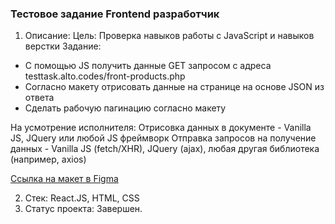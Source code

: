 ### Тестовое задание Frontend разработчик
1. Описание: Цель: 
Проверка навыков работы с JavaScript и навыков верстки
Задание:
- C помощью JS получить данные GET запросом с адреса testtask.alto.codes/front-products.php
- Согласно макету отрисовать данные на странице на основе JSON из ответа
- Сделать рабочую пагинацию согласно макету

На усмотрение исполнителя:
Отрисовка данных в документе - Vanilla JS, JQuery или любой JS фреймворк
Отправка запросов на получение данных - Vanilla JS (fetch/XHR), JQuery (ajax), любая другая библиотека (например, axios)

[Ссылка на макет в Figma](https://www.figma.com/file/iZIRjgwAwlESDBw608eslB/Alto-Frontend-developer-products-test?node-id=0%3A1)

2. Стек: React.JS, HTML, CSS
3. Статус проекта: Завершен.